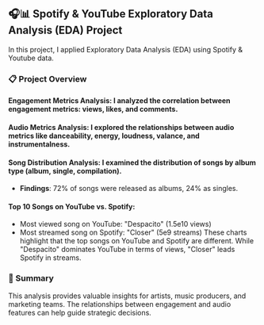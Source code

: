 ## 🎧📊 Spotify & YouTube Exploratory Data Analysis (EDA) Project

In this project, I applied Exploratory Data Analysis (EDA) using Spotify & Youtube data. 

### 📋 Project Overview

#### Engagement Metrics Analysis: I analyzed the correlation between engagement metrics: views, likes, and comments.

#### Audio Metrics Analysis: I explored the relationships between audio metrics like danceability, energy, loudness, valance, and instrumentalness.

#### Song Distribution Analysis: I examined the distribution of songs by album type (album, single, compilation).
- **Findings**: 72% of songs were released as albums, 24% as singles.

#### Top 10 Songs on YouTube vs. Spotify:
- Most viewed song on YouTube: "Despacito" (1.5e10 views)
- Most streamed song on Spotify: "Closer" (5e9 streams)
These charts highlight that the top songs on YouTube and Spotify are different. While "Despacito" dominates YouTube in terms of views, "Closer" leads Spotify in streams.

### 🎯 Summary

This analysis provides valuable insights for artists, music producers, and marketing teams. The relationships between engagement and audio features can help guide strategic decisions.
